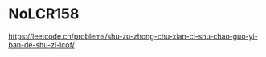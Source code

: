 # NoLCR158

<https://leetcode.cn/problems/shu-zu-zhong-chu-xian-ci-shu-chao-guo-yi-ban-de-shu-zi-lcof/>
